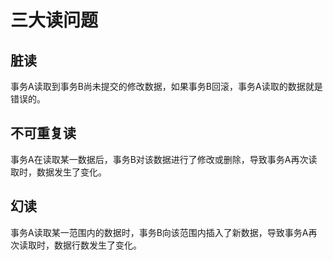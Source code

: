 # 三大读问题

## 脏读

事务A读取到事务B尚未提交的修改数据，如果事务B回滚，事务A读取的数据就是错误的。

## 不可重复读

事务A在读取某一数据后，事务B对该数据进行了修改或删除，导致事务A再次读取时，数据发生了变化。

## 幻读

事务A读取某一范围内的数据时，事务B向该范围内插入了新数据，导致事务A再次读取时，数据行数发生了变化。